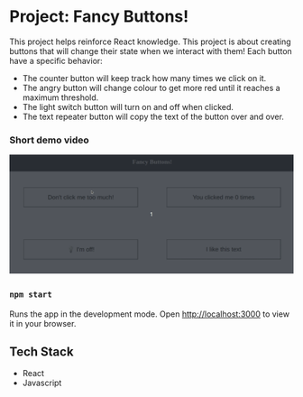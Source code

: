 # Project: Fancy Buttons!
This project helps reinforce React knowledge. This project is about creating buttons that will change their state when we interact with them! 
Each button have a specific behavior:
- The counter button will keep track how many times we click on it.
- The angry button will change colour to get more red until it reaches a maximum threshold.
- The light switch button will turn on and off when clicked.
- The text repeater button will copy the text of the button over and over.

### Short demo video
![Demovideo](/public/docs/demo5.gif)

### `npm start`
Runs the app in the development mode.
Open [http://localhost:3000](http://localhost:3000) to view it in your browser.

## Tech Stack
- React
- Javascript
